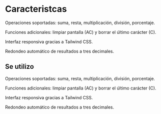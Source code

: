 # Caracteristcas
Operaciones soportadas: suma, resta, multiplicación, división, porcentaje.

Funciones adicionales: limpiar pantalla (AC) y borrar el último carácter (C).

Interfaz responsiva gracias a Tailwind CSS.

Redondeo automático de resultados a tres decimales.

## Se utilizo

Operaciones soportadas: suma, resta, multiplicación, división, porcentaje.

Funciones adicionales: limpiar pantalla (AC) y borrar el último carácter (C).

Interfaz responsiva gracias a Tailwind CSS.

Redondeo automático de resultados a tres decimales.